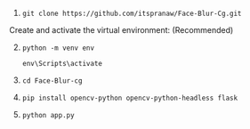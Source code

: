 1. `git clone https://github.com/itspranaw/Face-Blur-Cg.git`

Create and activate the virtual environment: (Recommended)

2. `python -m venv env`

    `env\Scripts\activate`

3. `cd Face-Blur-cg`

5. `pip install opencv-python opencv-python-headless flask`
  
6. `python app.py`
